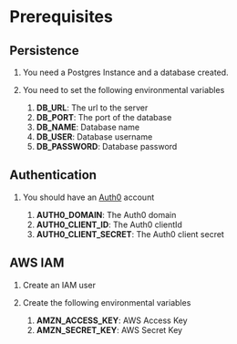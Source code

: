 # Prerequisites

## Persistence

1. You need a Postgres Instance and a database created.
1. You need to set the following environmental variables

    1. **DB_URL**: The url to the server
    1. **DB_PORT**: The port of the database
    1. **DB_NAME**: Database name
    1. **DB_USER**: Database username
    1. **DB_PASSWORD**: Database password

## Authentication

1. You should have an [Auth0](https://auth0.com/signup) account

    1. **AUTH0_DOMAIN**: The Auth0 domain
    1. **AUTH0_CLIENT_ID**: The Auth0 clientId
    1. **AUTH0_CLIENT_SECRET**: The Auth0 client secret

## AWS IAM

1. Create an IAM user
1. Create the following environmental variables

    1. **AMZN_ACCESS_KEY**: AWS Access Key
    1. **AMZN_SECRET_KEY**: AWS Secret Key